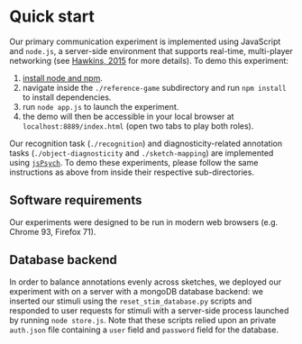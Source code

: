 # Quick start

Our primary communication experiment is implemented using JavaScript and `node.js`, a server-side environment that supports real-time, multi-player networking (see [Hawkins, 2015](https://link.springer.com/article/10.3758/s13428-014-0515-6) for more details). To demo this experiment:

1. [install node and npm](https://nodejs.org/en/). 
2. navigate inside the `./reference-game` subdirectory and run `npm install` to install dependencies.
3. run `node app.js` to launch the experiment.
4. the demo will then be accessible in your local browser at `localhost:8889/index.html` (open two tabs to play both roles). 

Our recognition task (`./recognition`) and diagnosticity-related annotation tasks (`./object-diagnosticity` and `./sketch-mapping`) are implemented using [`jsPsych`](https://www.jspsych.org/). To demo these experiments, please follow the same instructions as above from inside their respective sub-directories. 

## Software requirements

Our experiments were designed to be run in modern web browsers (e.g. Chrome 93, Firefox 71). 

## Database backend

In order to balance annotations evenly across sketches, we deployed our experiment with on a server with a mongoDB database backend: we inserted our stimuli using the `reset_stim_database.py` scripts and responded to user requests for stimuli with a server-side process launched by running `node store.js`. Note that these scripts relied upon an private `auth.json` file containing a `user` field and `password` field for the database. 

